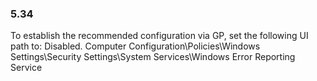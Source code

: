
### 5.34  
To establish the recommended configuration via GP, set the following UI path to: Disabled. 
Computer Configuration\Policies\Windows Settings\Security Settings\System 
Services\Windows Error Reporting Service 
   